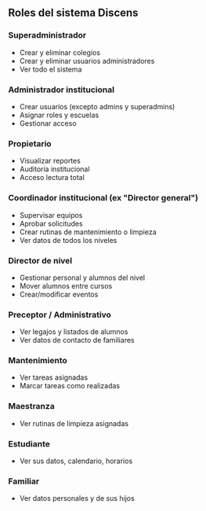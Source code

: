## Roles del sistema Discens

### Superadministrador
- Crear y eliminar colegios
- Crear y eliminar usuarios administradores
- Ver todo el sistema

### Administrador institucional
- Crear usuarios (excepto admins y superadmins)
- Asignar roles y escuelas
- Gestionar acceso

### Propietario
- Visualizar reportes
- Auditoría institucional
- Acceso lectura total

### Coordinador institucional (ex "Director general")
- Supervisar equipos
- Aprobar solicitudes
- Crear rutinas de mantenimiento o limpieza
- Ver datos de todos los niveles

### Director de nivel
- Gestionar personal y alumnos del nivel
- Mover alumnos entre cursos
- Crear/modificar eventos

### Preceptor / Administrativo
- Ver legajos y listados de alumnos
- Ver datos de contacto de familiares

### Mantenimiento
- Ver tareas asignadas
- Marcar tareas como realizadas

### Maestranza
- Ver rutinas de limpieza asignadas

### Estudiante
- Ver sus datos, calendario, horarios

### Familiar
- Ver datos personales y de sus hijos